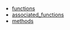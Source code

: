 - [functions](functions/README.md)
- [associated_functions](associated_functions/README.md)
- [methods](methods/README.md)